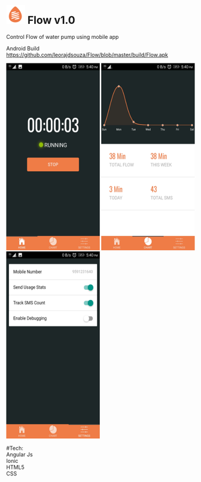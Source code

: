 # <img src="https://github.com/leorajdsouza/Flow/blob/master/screenshot/logo.png" width="50" height="50" /> Flow v1.0
Control Flow of water pump using mobile app

Android Build <br>
https://github.com/leorajdsouza/Flow/blob/master/build/Flow.apk 

<img src="https://github.com/leorajdsouza/Flow/blob/master/screenshot/img3.jpeg" width="250" height="500" />
<img src="https://github.com/leorajdsouza/Flow/blob/master/screenshot/img1.jpeg" width="250" height="500" />
<img src="https://github.com/leorajdsouza/Flow/blob/master/screenshot/img2.jpeg" width="250" height="500" />

#Tech:<br>
Angular Js<br>
Ionic<br>
HTML5 <br>
CSS <br>
